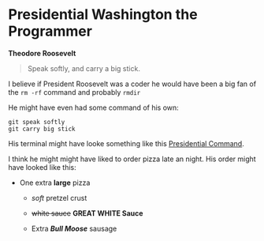 # Presidential Washington the Programmer #
**Theodore Roosevelt**
> Speak softly, and carry a big stick.

I believe if President Roosevelt was a coder he would have been a big fan of the `rm -rf` command and probably `rmdir`

He might have even had some command of his own: 
```
git speak softly 
git carry big stick
```

His terminal might have looke something like this [Presidential Command](https://github.com/jtmunoz/phase-0-gps-1/blob/master/screenshot.png).

I think he might might have liked to order pizza late an night. His order might have looked like this:

- One extra **large** pizza
 
  * *soft* pretzel crust
  
  * ~~white sauce~~ **GREAT WHITE Sauce**

  * Extra **_Bull Moose_** sausage
  
